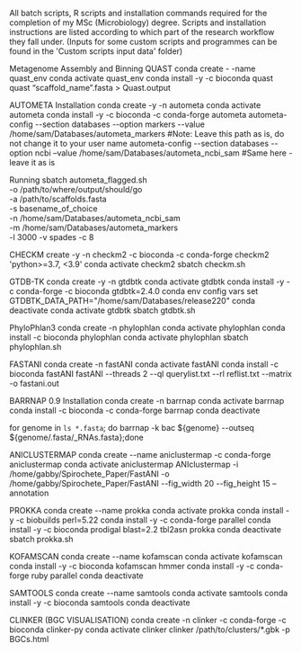All batch scripts, R scripts and installation commands required for the completion of my MSc (Microbiology) degree.
Scripts and installation instructions are listed according to which part of the research workflow they fall under.
(Inputs for some custom scripts and programmes can be found in the 'Custom scripts input data' folder)

Metagenome Assembly and Binning
QUAST
conda create - -name quast_env
conda activate quast_env
conda install -y -c bioconda quast
quast “scaffold_name”.fasta > Quast.output


AUTOMETA
Installation
conda create -y -n autometa
conda activate autometa
conda install -y -c bioconda -c conda-forge autometa
autometa-config --section databases --option markers --value /home/sam/Databases/autometa_markers #Note: Leave this path as is, do not change it to your user name
autometa-config --section databases --option ncbi –value /home/sam/Databases/autometa_ncbi_sam #Same here - leave it as is

Running
sbatch autometa_flagged.sh \
-o /path/to/where/output/should/go \
-a /path/to/scaffolds.fasta \
-s basename_of_choice \
-n /home/sam/Databases/autometa_ncbi_sam \
-m /home/sam/Databases/autometa_markers \
-l 3000 -v spades -c 8


CHECKM
create -y -n checkm2 -c bioconda -c conda-forge checkm2 'python>=3.7, <3.9'
conda activate checkm2
sbatch checkm.sh
	
GTDB-TK
conda create -y -n gtdbtk
conda activate gtdbtk
conda install -y -c conda-forge -c bioconda gtdbtk=2.4.0
conda env config vars set GTDBTK_DATA_PATH="/home/sam/Databases/release220"
conda deactivate
conda activate gtdbtk
sbatch gtdbtk.sh

PhyloPhlan3
conda create -n phylophlan
conda activate phylophlan
conda install -c bioconda phylophlan
conda activate phylophlan
sbatch phylophlan.sh

FASTANI
conda create -n fastANI
conda activate fastANI
conda install -c bioconda fastANI
fastANI --threads 2 --ql querylist.txt --rl reflist.txt --matrix -o fastani.out

BARRNAP 0.9
Installation
conda create -n barrnap
conda activate barrnap
conda install -c bioconda -c conda-forge barrnap
conda deactivate

for genome in `ls *.fasta`; do barrnap -k bac ${genome} --outseq ${genome/.fasta/_RNAs.fasta};done 

ANICLUSTERMAP
conda create --name aniclustermap -c conda-forge aniclustermap
conda activate aniclustermap ANIclustermap -i /home/gabby/Spirochete_Paper/FastANI -o /home/gabby/Spirochete_Paper/FastANI --fig_width 20 --fig_height 15 –annotation


PROKKA
conda create --name prokka
conda activate prokka
conda install -y -c biobuilds perl=5.22
conda install -y -c conda-forge parallel
conda install -y -c bioconda prodigal blast=2.2 tbl2asn prokka
conda deactivate
sbatch prokka.sh

KOFAMSCAN
conda create --name kofamscan
conda activate kofamscan 
conda install -y -c bioconda kofamscan hmmer
conda install -y -c conda-forge ruby parallel
conda deactivate

SAMTOOLS
conda create --name samtools
conda activate samtools
conda install -y -c bioconda samtools
conda deactivate


CLINKER (BGC VISUALISATION)
conda create -n clinker -c conda-forge -c bioconda clinker-py
conda activate clinker
clinker /path/to/clusters/*.gbk -p BGCs.html
	
